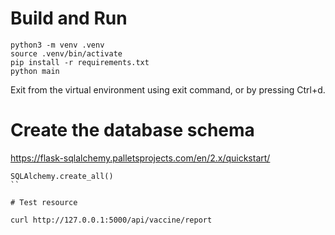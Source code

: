 # Build and Run

```
python3 -m venv .venv
source .venv/bin/activate
pip install -r requirements.txt
python main
```
Exit from the virtual environment using exit command, or by pressing Ctrl+d.


# Create the database schema
https://flask-sqlalchemy.palletsprojects.com/en/2.x/quickstart/

```
SQLAlchemy.create_all()
``

# Test resource

curl http://127.0.0.1:5000/api/vaccine/report
